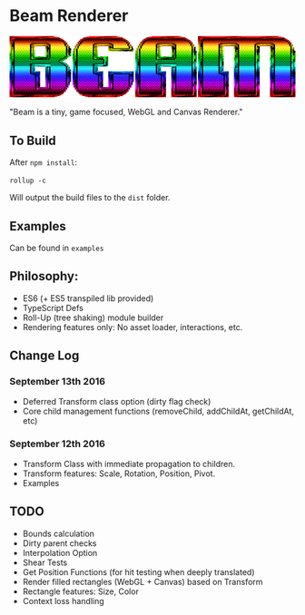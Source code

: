 # Beam Renderer

![beam](logo.png)

"Beam is a tiny, game focused, WebGL and Canvas Renderer."

## To Build

After `npm install`:

`rollup -c`

Will output the build files to the `dist` folder.

## Examples

Can be found in `examples`

## Philosophy:

* ES6 (+ ES5 transpiled lib provided)
* TypeScript Defs
* Roll-Up (tree shaking) module builder
* Rendering features only: No asset loader, interactions, etc.

## Change Log

### September 13th 2016

* Deferred Transform class option (dirty flag check)
* Core child management functions (removeChild, addChildAt, getChildAt, etc)

### September 12th 2016

* Transform Class with immediate propagation to children.
* Transform features: Scale, Rotation, Position, Pivot.
* Examples

## TODO

* Bounds calculation
* Dirty parent checks
* Interpolation Option
* Shear Tests
* Get Position Functions (for hit testing when deeply translated)
* Render filled rectangles (WebGL + Canvas) based on Transform
* Rectangle features: Size, Color
* Context loss handling
